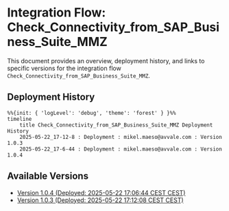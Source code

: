 # Integration Flow: Check_Connectivity_from_SAP_Business_Suite_MMZ

This document provides an overview, deployment history, and links to specific versions for the integration flow `Check_Connectivity_from_SAP_Business_Suite_MMZ`.

## Deployment History
<!-- DEPLOYMENT_TIMELINE_START -->
```mermaid
%%{init: { 'logLevel': 'debug', 'theme': 'forest' } }%%
timeline
    title Check_Connectivity_from_SAP_Business_Suite_MMZ Deployment History
    2025-05-22_17-12-8 : Deployment : mikel.maeso@avvale.com : Version 1.0.3
    2025-05-22_17-6-44 : Deployment : mikel.maeso@avvale.com : Version 1.0.4
```
<!-- DEPLOYMENT_TIMELINE_END -->

## Available Versions
<!-- VERSION_LINKS_START -->
- [Version 1.0.4 (Deployed: 2025-05-22 17:06:44 CEST CEST)](./1.0.4/readme.md)
- [Version 1.0.3 (Deployed: 2025-05-22 17:12:08 CEST CEST)](./1.0.3/readme.md)
<!-- VERSION_LINKS_END -->